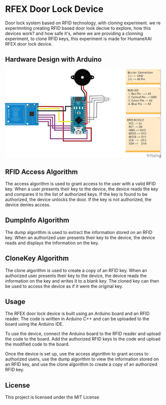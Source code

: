 # RFEX Door Lock Device

Door lock system based on RFID technology, with cloning experiment. we re experimnting creating RFID based door look decive to explore, how this devices work? and how safe it's, where we are providing a clonning experiment, to clone RFID keys, this experiment is made for HumaneXAI RFEX door lock device.

## Hardware Design with Arduino
![RFEX Connetion Map](RFEX.jpg)


## RFID Access Algorithm
The access algorithm is used to grant access to the user with a valid RFID key. When a user presents their key to the device, the device reads the key and compares it to the list of authorized keys. If the key is found to be authorized, the device unlocks the door. If the key is not authorized, the device denies access.

## DumpInfo Algorithm
The dump algorithm is used to extract the information stored on an RFID key. When an authorized user presents their key to the device, the device reads and displays the information on the key.

## CloneKey Algorithm
The clone algorithm is used to create a copy of an RFID key. When an authorized user presents their key to the device, the device reads the information on the key and writes it to a blank key. The cloned key can then be used to access the device as if it were the original key.

## Usage
The RFEX door lock device is built using an Arduino board and an RFID reader. The code is written in Arduino C++ and can be uploaded to the board using the Arduino IDE.

To use the device, connect the Arduino board to the RFID reader and upload the code to the board. Add the authorized RFID keys to the code and upload the modified code to the board.

Once the device is set up, use the access algorithm to grant access to authorized users, use the dump algorithm to view the information stored on an RFID key, and use the clone algorithm to create a copy of an authorized RFID key.

## License
This project is licensed under the MIT License

